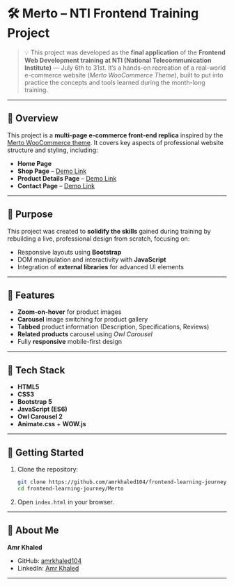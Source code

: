 
# 🛠 Merto – NTI Frontend Training Project

> 💡 This project was developed as the **final application** of the **Frontend Web Development training at NTI (National Telecommunication Institute)** — July 6th to 31st.
> It’s a hands-on recreation of a real-world e-commerce website (*Merto WooCommerce Theme*), built to put into practice the concepts and tools learned during the month-long training.

---

## 📌 Overview

This project is a **multi-page e-commerce front-end replica** inspired by the [Merto WooCommerce theme](https://demo.theme-sky.com/merto/).
It covers key aspects of professional website structure and styling, including:

* **Home Page**
* **Shop Page** – [Demo Link](https://demo.theme-sky.com/merto/shop/?loading_type=load-more-button)
* **Product Details Page** – [Demo Link](https://demo.theme-sky.com/merto/shop/barbie-baseball-hat-cap-berkshire-fashions-new/)
* **Contact Page** – [Demo Link](https://demo.theme-sky.com/merto/contact-us/)

---

## 🎯 Purpose

This project was created to **solidify the skills** gained during training by rebuilding a live, professional design from scratch, focusing on:

* Responsive layouts using **Bootstrap**
* DOM manipulation and interactivity with **JavaScript**
* Integration of **external libraries** for advanced UI elements

---

## 🔧 Features

* **Zoom-on-hover** for product images
* **Carousel** image switching for product gallery
* **Tabbed** product information (Description, Specifications, Reviews)
* **Related products** carousel using *Owl Carousel*
* Fully **responsive** mobile-first design

---

## 🧪 Tech Stack

* **HTML5**
* **CSS3**
* **Bootstrap 5**
* **JavaScript (ES6)**
* **Owl Carousel 2**
* **Animate.css** + **WOW\.js**

---

## 🚀 Getting Started

1. Clone the repository:

   ```bash
   git clone https://github.com/amrkhaled104/frontend-learning-journey.git
   cd frontend-learning-journey/Merto
   ```
2. Open `index.html` in your browser.

---

## 👤 About Me

**Amr Khaled**

* GitHub: [amrkhaled104](https://github.com/amrkhaled104)
* LinkedIn: [Amr Khaled](https://www.linkedin.com/in/%D9%90amr-khaled-419260304/)

---